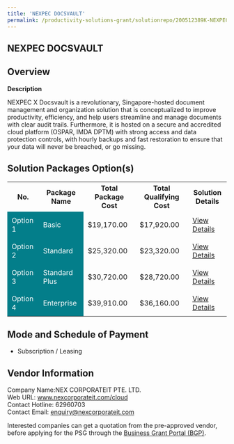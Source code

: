 ```yaml
---
title: 'NEXPEC DOCSVAULT'
permalink: /productivity-solutions-grant/solutionrepo/200512389K-NEXPEC-DOCSVAULT-G
---
```


## NEXPEC DOCSVAULT

## Overview

**Description**

NEXPEC X Docsvault is a revolutionary, Singapore-hosted document management and organization solution that is conceptualized to improve productivity, efficiency, and help users streamline and manage documents with clear audit trails. Furthermore, it is hosted on a secure and accredited cloud platform (OSPAR, IMDA DPTM) with strong access and data protection controls, with hourly backups and fast restoration to ensure that your data will never be breached, or go missing.

## Solution Packages Option(s)

<table>
<tr>
<th><b>No.</b></th>
<th><b>Package Name</b></th>
<th><b>Total Package Cost</b></th>
<th><b>Total Qualifying Cost</b></th>
<th><b>Solution Details</b></th>
</tr>
<tr>
<td style='padding: 10px; background-color: #037E8A; color: #FFFFFF;'>Option 1</td>
<td style='padding: 10px; background-color: #037E8A; color: #FFFFFF;'>Basic</td>
<td style='padding: 10px;'>$19,170.00</td>
<td style='padding: 10px;'>$17,920.00</td>
<td style='padding: 10px;'><a href='/psg/200512389K_20230270_30012025_Desensitised_Annex3_Part1.pdf' target='_blank'>View Details</a></td>
</tr>
<tr>
<td style='padding: 10px; background-color: #037E8A; color: #FFFFFF;'>Option 2</td>
<td style='padding: 10px; background-color: #037E8A; color: #FFFFFF;'>Standard</td>
<td style='padding: 10px;'>$25,320.00</td>
<td style='padding: 10px;'>$23,320.00</td>
<td style='padding: 10px;'><a href='/psg/200512389K_20230270_30012025_Desensitised_Annex3_Part2.pdf' target='_blank'>View Details</a></td>
</tr>
<tr>
<td style='padding: 10px; background-color: #037E8A; color: #FFFFFF;'>Option 3</td>
<td style='padding: 10px; background-color: #037E8A; color: #FFFFFF;'>Standard Plus</td>
<td style='padding: 10px;'>$30,720.00</td>
<td style='padding: 10px;'>$28,720.00</td>
<td style='padding: 10px;'><a href='/psg/200512389K_20230270_30012025_Desensitised_Annex3_Part3.pdf' target='_blank'>View Details</a></td>
</tr>
<tr>
<td style='padding: 10px; background-color: #037E8A; color: #FFFFFF;'>Option 4</td>
<td style='padding: 10px; background-color: #037E8A; color: #FFFFFF;'>Enterprise</td>
<td style='padding: 10px;'>$39,910.00</td>
<td style='padding: 10px;'>$36,160.00</td>
<td style='padding: 10px;'><a href='/psg/200512389K_20230270_30012025_Desensitised_Annex3_Part4.pdf' target='_blank'>View Details</a></td>
</tr>
</table>

## Mode and Schedule of Payment

 - Subscription / Leasing

## Vendor Information

 Company Name:NEX CORPORATEIT PTE. LTD.<br>Web URL: www.nexcorporateit.com/cloud <br>Contact Hotline: 62960703 <br>Contact Email: enquiry@nexcorporateit.com <br>

Interested companies can get a quotation from the pre-approved vendor, before applying for the PSG through the <a href='https://www.businessgrants.gov.sg/' target='_blank' rel='noopener'>Business Grant Portal (BGP)</a>.

<script src="/jquery/resize-tables.js"></script>
